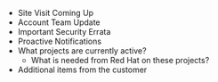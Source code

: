- Site Visit Coming Up
- Account Team Update
- Important Security Errata
- Proactive Notifications
- What projects are currently active?
  - What is needed from Red Hat on these projects?
- Additional items from the customer
<br/>
